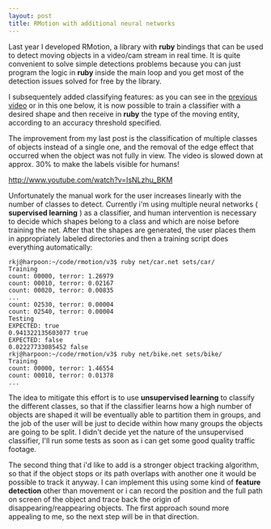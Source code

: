 ```yaml
---
layout: post
title: RMotion with additional neural networks
---
```

Last year I developed RMotion, a library with __ruby__ bindings that can be used to detect moving objects in a video/cam stream in real time.  It is quite convenient to solve simple detections problems because you can just program the logic in __ruby__ inside the main loop and you get most of the detection issues solved for free by the library.

I subsequentely added classifying features: as you can see in the [previous video](http://www.youtube.com/watch?v=1wxg4nUQ_DA&feature=g-upl) or in this one below, it is now possible to train a classifier with a desired shape and then receive in __ruby__ the type of the moving entity, according to an accuracy threshold specified.

The improvement from my last post is the classification of multiple classes of objects instead of a single one, and the removal of the edge effect that occurred when the object was not fully in view. The video is slowed down at approx. 30% to make the labels visible for humans!

http://www.youtube.com/watch?v=IsNLzhu_BKM

Unfortunately the manual work for the user increases linearly with the number of classes to detect. Currently i'm using multiple neural networks ( __supervised learning__ ) as a classifier, and human intervention is necessary to decide which shapes belong to a class and which are noise before training the net. After that the shapes are generated, the user places them in appropriately labeled directories and then a training script does everything automatically:

    rkj@harpoon:~/code/rmotion/v3$ ruby net/car.net sets/car/
    Training
    count: 00000, terror: 1.26979
    count: 00010, terror: 0.02167
    count: 00020, terror: 0.00835
    ...
    count: 02530, terror: 0.00004
    count: 02540, terror: 0.00004
    Testing
    EXPECTED: true
    0.941322135603077 true
    EXPECTED: false
    0.02227733085452 false
    rkj@harpoon:~/code/rmotion/v3$ ruby net/bike.net sets/bike/
    Training
    count: 00000, terror: 1.46554
    count: 00010, terror: 0.01378
    ...


The idea to mitigate this effort is to use __unsupervised learning__ to classify the different classes, so that if the classifier learns how a high number of objects are shaped it will be eventually able to partition them in groups, and the job of the user will be just to decide within how many groups the objects are going to be split. I didn't decide yet the nature of the unsupervised classifier, I'll run some tests as soon as i can get some good quality traffic footage.

The second thing that i'd like to add is a stronger object tracking algorithm, so that if the object stops or its path overlaps with another one it would be possible to track it anyway. I can implement this using some kind of __feature detection__ other than movement or i can record the position and the full path on screen of the object and trace back the origin of disappearing/reappearing objects. The first approach sound more appealing to me, so the next step will be in that direction.
